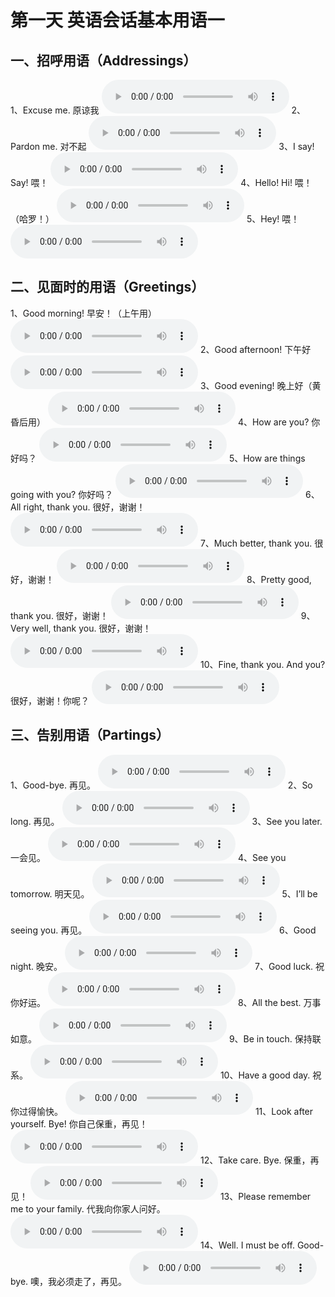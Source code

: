# 第一天  英语会话基本用语一

## 一、招呼用语（Addressings）
1、Excuse me. 原谅我
<audio src="/audio/class1/01-01-01.mp3" controls="true"></audio>
2、Pardon me. 对不起
<audio src="/audio/class1/01-01-02.mp3" controls="true"></audio>
3、I say! Say! 喂！
<audio src="/audio/class1/01-01-03.mp3" controls="true"></audio>
4、Hello! Hi! 喂！（哈罗！）
<audio src="/audio/class1/01-01-04.mp3" controls="true"></audio>
5、Hey! 喂！
<audio src="/audio/class1/01-01-05.mp3" controls="true"></audio>

## 二、见面时的用语（Greetings）
1、Good morning! 早安！（上午用）
<audio src="/audio/class1/01-02-01.mp3" controls="true"></audio>
2、Good afternoon! 下午好
<audio src="/audio/class1/01-02-02.mp3" controls="true"></audio>
3、Good evening! 晚上好（黄昏后用）
<audio src="/audio/class1/01-02-03.mp3" controls="true"></audio>
4、How are you? 你好吗？
<audio src="/audio/class1/01-02-04.mp3" controls="true"></audio>
5、How are things going with you? 你好吗？
<audio src="/audio/class1/01-02-05.mp3" controls="true"></audio>
6、All right, thank you. 很好，谢谢！
<audio src="/audio/class1/01-02-06.mp3" controls="true"></audio>
7、Much better, thank you. 很好，谢谢！
<audio src="/audio/class1/01-02-07.mp3" controls="true"></audio>
8、Pretty good, thank you. 很好，谢谢！
<audio src="/audio/class1/01-02-08.mp3" controls="true"></audio>
9、Very well, thank you. 很好，谢谢！
<audio src="/audio/class1/01-02-09.mp3" controls="true"></audio>
10、Fine, thank you. And you? 很好，谢谢！你呢？
<audio src="/audio/class1/01-02-10.mp3" controls="true"></audio>

## 三、告别用语（Partings）
1、Good-bye. 再见。
<audio src="/audio/class1/01-03-01.mp3" controls="true"></audio>
2、So long. 再见。
<audio src="/audio/class1/01-03-02.mp3" controls="true"></audio>
3、See you later. 一会见。
<audio src="/audio/class1/01-03-03.mp3" controls="true"></audio>
4、See you tomorrow. 明天见。
<audio src="/audio/class1/01-03-04.mp3" controls="true"></audio>
5、I’ll be seeing you. 再见。
<audio src="/audio/class1/01-03-05.mp3" controls="true"></audio>
6、Good night. 晚安。
<audio src="/audio/class1/01-03-06.mp3" controls="true"></audio>
7、Good luck. 祝你好运。
<audio src="/audio/class1/01-03-07.mp3" controls="true"></audio>
8、All the best. 万事如意。
<audio src="/audio/class1/01-03-08.mp3" controls="true"></audio>
9、Be in touch. 保持联系。
<audio src="/audio/class1/01-03-09.mp3" controls="true"></audio>
10、Have a good day. 祝你过得愉快。
<audio src="/audio/class1/01-03-10.mp3" controls="true"></audio>
11、Look after yourself. Bye! 你自己保重，再见！
<audio src="/audio/class1/01-03-11.mp3" controls="true"></audio>
12、Take care. Bye. 保重，再见！
<audio src="/audio/class1/01-03-12.mp3" controls="true"></audio>
13、Please remember me to your family. 代我向你家人问好。
<audio src="/audio/class1/01-03-13.mp3" controls="true"></audio>
14、Well. I must be off. Good-bye. 噢，我必须走了，再见。
<audio src="/audio/class1/01-03-14.mp3" controls="true"></audio>

